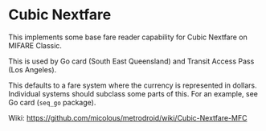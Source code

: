 # Cubic Nextfare

This implements some base fare reader capability for Cubic Nextfare on MIFARE Classic.

This is used by Go card (South East Queensland) and Transit Access Pass (Los Angeles).

This defaults to a fare system where the currency is represented in dollars. Individual systems should subclass some parts of this.  For an example, see Go card (`seq_go` package).

Wiki: https://github.com/micolous/metrodroid/wiki/Cubic-Nextfare-MFC